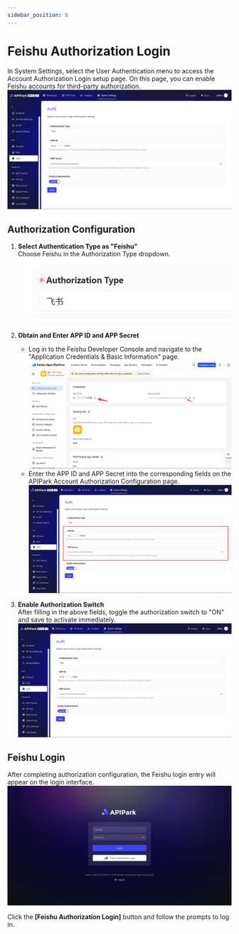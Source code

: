 ```yaml
---
sidebar_position: 8
---
```


# Feishu Authorization Login
In System Settings, select the User Authentication menu to access the Account Authorization Login setup page. On this page, you can enable Feishu accounts for third-party authorization.
![](images/2025-07-24/ca4c7b14f4cd9118ea1fb1314428238c48c4b971558a86b3e50e2f8ced5d4a45.png)  

## Authorization Configuration
1. **Select Authentication Type as "Feishu"**  
   Choose Feishu in the Authorization Type dropdown.  
   ![](images/2025-07-24/b163ed923742970697e89ee3e39920a46733993560ebd821a6759ccd1c194ae5.png)  

2. **Obtain and Enter APP ID and APP Secret**  
   - Log in to the Feishu Developer Console and navigate to the "Application Credentials & Basic Information" page.  
   ![](images/2025-07-24/ddaadc152d69406ed5d1f7fe38fda3b528c0fe704e8bb41b44b79829dc0a6333.png)  
   - Enter the APP ID and APP Secret into the corresponding fields on the APIPark Account Authorization Configuration page.  
   ![](images/2025-07-24/91a72742a5684d45b4a39b517820f89579f53118a622670eb1052c1e66b8fe35.png)  

3. **Enable Authorization Switch**  
   After filling in the above fields, toggle the authorization switch to "ON" and save to activate immediately.  
   ![](images/2025-07-24/ca4c7b14f4cd9118ea1fb1314428238c48c4b971558a86b3e50e2f8ced5d4a45.png)  

## Feishu Login
After completing authorization configuration, the Feishu login entry will appear on the login interface.  
![](images/2025-07-24/d2b3b790181b13ac85d6531c8d82eb91b641d39a78009596253bda60a2059c63.png)  

Click the **[Feishu Authorization Login]** button and follow the prompts to log in.  

